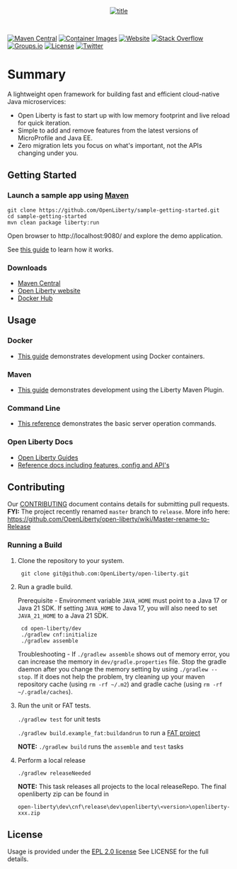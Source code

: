 <!-- PROJECT LOGO -->

<p align="center">
  <a href="https://openliberty.io/">
    <img src="https://github.com/OpenLiberty/logos/blob/main/combomark/png/OL_logo_green_on_white.png" alt="title" >
  </a>
</p>
<br />


[![Maven Central](https://img.shields.io/maven-central/v/io.openliberty/openliberty-runtime.svg?label=Maven%20Central)](https://central.sonatype.com/artifact/io.openliberty/openliberty-runtime)
[![Container Images](https://img.shields.io/badge/container-images-yellow)](https://openliberty.io/docs/latest/container-images.html)
[![Website](https://img.shields.io/badge/website-live-purple.svg)](https://openliberty.io/)
[![Stack Overflow](https://img.shields.io/badge/find-answers-blue.svg)](https://stackoverflow.com/questions/tagged/open-liberty)
[![Groups.io](https://img.shields.io/badge/ask-groups.io-orange.svg)](https://groups.io/g/openliberty)
[![License](https://img.shields.io/badge/License-EPL%202.0-green.svg)](https://opensource.org/licenses/EPL-2.0)
[![Twitter](https://img.shields.io/twitter/follow/openlibertyio.svg?style=social&label=Follow)](https://twitter.com/OpenLibertyIO)

# Summary
A lightweight open framework for building fast and efficient cloud-native Java microservices:
* Open Liberty is fast to start up with low memory footprint and live reload for quick iteration.
* Simple to add and remove features from the latest versions of MicroProfile and Java EE.
* Zero migration lets you focus on what's important, not the APIs changing under you.

## Getting Started

### Launch a sample app using [Maven](https://maven.apache.org/)
    git clone https://github.com/OpenLiberty/sample-getting-started.git
    cd sample-getting-started
    mvn clean package liberty:run

Open browser to http://localhost:9080/ and explore the demo application.

See [this guide](https://openliberty.io/guides/getting-started.html)  to learn how it works.

### Downloads

* [Maven Central](https://mvnrepository.com/artifact/io.openliberty/openliberty-runtime)
* [Open Liberty website](https://www.openliberty.io/downloads/)
* [Docker Hub](https://hub.docker.com/_/open-liberty)

## Usage


### Docker

* [This guide](https://openliberty.io/guides/docker.html) demonstrates development using Docker containers. 

### Maven

* [This guide](https://openliberty.io/guides/maven-intro.html) demonstrates development using the Liberty Maven Plugin. 

### Command Line

* [This reference](https://openliberty.io/docs/ref/command/) demonstrates the basic server operation commands.


### Open Liberty Docs

* [Open Liberty Guides](https://openliberty.io/guides/)
* [Reference docs including features, config and API's](https://openliberty.io/docs/)


## Contributing

Our [CONTRIBUTING](https://github.com/OpenLiberty/open-liberty/blob/release/CONTRIBUTING.md) document contains details for submitting pull requests.
**FYI:** The project recently renamed `master` branch to `release`.  More info here: https://github.com/OpenLiberty/open-liberty/wiki/Master-rename-to-Release

### Running a Build

1. Clone the repository to your system.

        git clone git@github.com:OpenLiberty/open-liberty.git

2. Run a gradle build.

   Prerequisite - Environment variable `JAVA_HOME` must point to a Java 17 or Java 21 SDK.  If setting `JAVA_HOME` to  Java 17, you will also need to set `JAVA_21_HOME` to a Java 21 SDK.

        cd open-liberty/dev
        ./gradlew cnf:initialize
        ./gradlew assemble

    Troubleshooting - If `./gradlew assemble` shows out of memory error, you can increase the memory in `dev/gradle.properties` file. Stop the gradle daemon after you change the memory setting by using `./gradlew --stop`. If it does not help the problem, try cleaning up your maven repository cache (using `rm -rf ~/.m2`) and gradle cache (using `rm -rf ~/.gradle/caches`).
    
3. Run the unit or FAT tests.

    `./gradlew test` for unit tests
    
    `./gradlew build.example_fat:buildandrun` to run a [FAT project](https://github.com/OpenLiberty/open-liberty/wiki/FAT-tests)
   
   **NOTE:** ```./gradlew build``` runs the `assemble` and `test` tasks
   
4. Perform a local release

    ```./gradlew releaseNeeded```
    
    **NOTE:** This task releases all projects to the local releaseRepo.
    The final openliberty zip can be found in
    
    ```open-liberty\dev\cnf\release\dev\openliberty\<version>\openliberty-xxx.zip```

## License

Usage is provided under the [EPL 2.0 license](https://opensource.org/licenses/EPL-2.0) See LICENSE for the full details.

